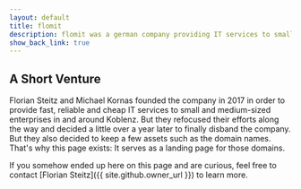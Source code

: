 ```yaml
---
layout: default
title: flomit
description: flomit was a german company providing IT services to small and medium-sized enterprises in and around Koblenz. It was founded in 2017 and dissolved in 2018.
show_back_link: true
---
```


## A Short Venture
Florian Steitz and Michael Kornas founded the company in 2017 in order to provide fast, reliable and cheap IT services to small and medium-sized enterprises in and around Koblenz. But they refocused their efforts along the way and decided a little over a year later to finally disband the company. But they also decided to keep a few assets such as the domain names. That's why this page exists: It serves as a landing page for those domains.

If you somehow ended up here on this page and are curious, feel free to contact [Florian Steitz]({{ site.github.owner_url }}) to learn more.
